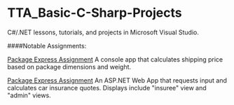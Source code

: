 # TTA_Basic-C-Sharp-Projects


C#/.NET lessons, tutorials, and projects in Microsoft Visual Studio.

####Notable Assignments:

[Package Express Assignment](https://github.com/Zelena-Palijo/TTA_Basic-C-Sharp-Projects/tree/main/PackageExpress)
A console app that calculates shipping price based on package dimensions and weight.


[Package Express Assignment](https://github.com/Zelena-Palijo/TTA_Basic-C-Sharp-Projects/tree/main/CarInsurance2)
An ASP.NET Web App that requests input and calculates car insurance quotes. Displays include "insuree" view and "admin" views.
